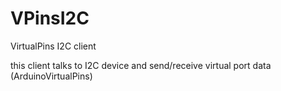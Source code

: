 VPinsI2C
========

VirtualPins I2C client

this client talks to I2C device and send/receive virtual port data (ArduinoVirtualPins)

